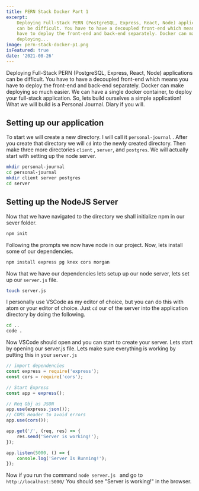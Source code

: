 ```yaml
---
title: PERN Stack Docker Part 1
excerpt:
    Deploying Full-Stack PERN (PostgreSQL, Express, React, Node) applications
    can be difficult. You have to have a decoupled front-end which means you
    have to deploy the front-end and back-end separately. Docker can make
    deploying...
image: pern-stack-docker-p1.png
isFeatured: true
date: '2021-08-26'
---
```


Deploying Full-Stack PERN (PostgreSQL, Express, React, Node) applications can be
difficult. You have to have a decoupled front-end which means you have to deploy
the front-end and back-end separately. Docker can make deploying so much easier.
We can have a single docker container, to deploy your full-stack application.
So, lets build ourselves a simple application! What we will build is a Personal
Journal. Diary if you will.

## Setting up our application

To start we will create a new directory. I will call it `personal-journal` .
After you create that directory we will `cd` into the newly created directory.
Then make three more directories `client` , `server`, and `postgres`. We will
actually start with setting up the node server.

```bash
mkdir personal-journal
cd personal-journal
mkdir client server postgres
cd server
```

## Setting up the NodeJS Server

Now that we have navigated to the directory we shall initialize npm in our sever
folder.

```bash
npm init
```

Following the prompts we now have node in our project. Now, lets install some of
our dependencies.

```bash
npm install express pg knex cors morgan
```

Now that we have our dependencies lets setup up our node server, lets set up our
`server.js` file.

```bash
touch server.js
```

I personally use VSCode as my editor of choice, but you can do this with atom or
your editor of choice. Just `cd` our of the server into the application
directory by doing the following.

```bash
cd ..
code .
```

Now VSCode should open and you can start to create your server. Lets start by
opening our server.js file. Lets make sure everything is working by putting this
in your `server.js`

```js
// import dependencies
const express = require('express');
const cors = require('cors');

// Start Express
const app = express();

// Req Obj as JSON
app.use(express.json());
// CORS Header to avoid errors
app.use(cors());

app.get('/', (req, res) => {
	res.send('Server is working!');
});

app.listen(5000, () => {
	console.log('Server Is Running!');
});
```

Now if you run the command `node server.js ` and go to `http://localhost:5000/`
You should see "Server is working!" in the browser.
